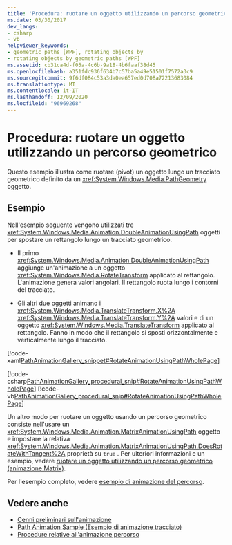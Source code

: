 ```yaml
---
title: 'Procedura: ruotare un oggetto utilizzando un percorso geometrico'
ms.date: 03/30/2017
dev_langs:
- csharp
- vb
helpviewer_keywords:
- geometric paths [WPF], rotating objects by
- rotating objects by geometric paths [WPF]
ms.assetid: cb31ca4d-f05a-4c6b-9a18-4b6faaf38d45
ms.openlocfilehash: a351fdc936f634b7c57ba5a49e51501f7572a3c9
ms.sourcegitcommit: 9f6df084c53a3da0ea657ed0d708a72213683084
ms.translationtype: MT
ms.contentlocale: it-IT
ms.lasthandoff: 12/09/2020
ms.locfileid: "96969268"
---
```

# <a name="how-to-rotate-an-object-by-using-a-geometric-path"></a>Procedura: ruotare un oggetto utilizzando un percorso geometrico
Questo esempio illustra come ruotare (pivot) un oggetto lungo un tracciato geometrico definito da un <xref:System.Windows.Media.PathGeometry> oggetto.  
  
## <a name="example"></a>Esempio  
 Nell'esempio seguente vengono utilizzati tre <xref:System.Windows.Media.Animation.DoubleAnimationUsingPath> oggetti per spostare un rettangolo lungo un tracciato geometrico.  
  
- Il primo <xref:System.Windows.Media.Animation.DoubleAnimationUsingPath> aggiunge un'animazione a un oggetto <xref:System.Windows.Media.RotateTransform> applicato al rettangolo. L'animazione genera valori angolari. Il rettangolo ruota lungo i contorni del tracciato.  
  
- Gli altri due oggetti animano i <xref:System.Windows.Media.TranslateTransform.X%2A> <xref:System.Windows.Media.TranslateTransform.Y%2A> valori e di un oggetto <xref:System.Windows.Media.TranslateTransform> applicato al rettangolo. Fanno in modo che il rettangolo si sposti orizzontalmente e verticalmente lungo il tracciato.  
  
 [!code-xaml[PathAnimationGallery_snippet#RotateAnimationUsingPathWholePage](~/samples/snippets/csharp/VS_Snippets_Wpf/PathAnimationGallery_snippet/CS/rotateanimationusingpathexample.xaml#rotateanimationusingpathwholepage)]  
  
 [!code-csharp[PathAnimationGallery_procedural_snip#RotateAnimationUsingPathWholePage](~/samples/snippets/csharp/VS_Snippets_Wpf/PathAnimationGallery_procedural_snip/CSharp/RotateAnimationUsingPathExample.cs#rotateanimationusingpathwholepage)]
 [!code-vb[PathAnimationGallery_procedural_snip#RotateAnimationUsingPathWholePage](~/samples/snippets/visualbasic/VS_Snippets_Wpf/PathAnimationGallery_procedural_snip/VisualBasic/RotateAnimationUsingPathExample.vb#rotateanimationusingpathwholepage)]  
  
 Un altro modo per ruotare un oggetto usando un percorso geometrico consiste nell'usare un <xref:System.Windows.Media.Animation.MatrixAnimationUsingPath> oggetto e impostare la relativa <xref:System.Windows.Media.Animation.MatrixAnimationUsingPath.DoesRotateWithTangent%2A> proprietà su `true` . Per ulteriori informazioni e un esempio, vedere [ruotare un oggetto utilizzando un percorso geometrico (animazione Matrix)](how-to-rotate-an-object-by-using-a-geometric-path-matrix-animation.md).  
  
 Per l'esempio completo, vedere [esempio di animazione del percorso](https://github.com/Microsoft/WPF-Samples/tree/master/Animation/PathAnimations).  
  
## <a name="see-also"></a>Vedere anche

- [Cenni preliminari sull'animazione](animation-overview.md)
- [Path Animation Sample (Esempio di animazione tracciato)](https://github.com/Microsoft/WPF-Samples/tree/master/Animation/PathAnimations)
- [Procedure relative all'animazione percorso](path-animation-how-to-topics.md)
